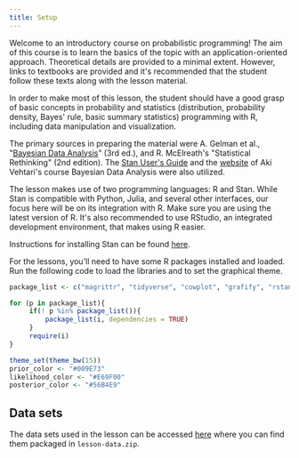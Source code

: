 ```yaml
---
title: Setup
---
```


Welcome to an introductory course on probabilistic programming! The aim of this course is to learn the basics of the topic with an application-oriented approach. Theoretical details are provided to a minimal extent. However, links to textbooks are provided and it's recommended that the student follow these texts along with the lesson material. 

In order to make most of this lesson, the student should have a good grasp of basic concepts in probability and statistics (distribution, probability density, Bayes' rule, basic summary statistics)  programming with R, including data manipulation and visualization. 

The primary sources in preparing the material were A. Gelman et al., "[Bayesian Data Analysis](https://users.aalto.fi/~ave/BDA3.pdf)" (3rd ed.), and R. McElreath's "Statistical Rethinking" (2nd edition). The [Stan User's Guide](https://mc-stan.org/docs/2_18/stan-users-guide/index.html) and the [website](https://avehtari.github.io/BDA_course_Aalto/index.html) of Aki Vehtari's course Bayesian Data Analysis were also utilized.

The lesson makes use of two programming languages: R and Stan. While Stan is compatible with Python, Julia, and several other interfaces, our focus here will be on its integration with R. Make sure you are using the latest version of R. It's also recommended to use RStudio, an integrated development environment, that makes using R easier. 

Instructions for installing Stan can be found [here](https://github.com/stan-dev/rstan/wiki/RStan-Getting-Started). 

For the lessons, you'll need to have some R packages installed and loaded. Run the following code to load the libraries and to set the graphical theme. 

```R
package_list <- c("magrittr", "tidyverse", "cowplot", "grafify", "rstan", "mvtnorm")

for (p in package_list){
     if(! p %in% package_list()){
         package_list(i, dependencies = TRUE)
     }
     require(i)
}

theme_set(theme_bw(15))
prior_color <- "#009E73"
likelihood_color <- "#E69F00"
posterior_color <- "#56B4E9"
```

## Data sets

The data sets used in the lesson can be accessed  [here](https://github.com/carpentries-incubator/statistical-probabilistic-programming-r/tree/main/episodes/data) where you can find them packaged in  `lesson-data.zip`.

<!--
FIXME: place any data you want learners to use in `episodes/data` and then use
       a relative link ( [data zip file](data/lesson-data.zip) ) to provide a
       link to it, replacing the example.com link.
-->




